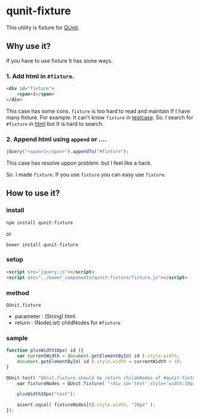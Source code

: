 # qunit-fixture
This utility is fixture for [QUnit](https://github.com/jquery/qunit). 

## Why use it?

If you have to use fixture It has some ways.
### 1. Add html in `#fixture`.
```html
<div id="fixture">
	<span>1</span>
</div>
```
This case has some cons. `fixture` is too hard to read and maintain If I have many fixture. For example. It can't know `fixture` in [testcase](https://github.com/naver/egjs/blob/5dc0a716bdd6e4c78d7cb1e8dc7d566e1ca0febd/test/js/flicking.test.js#L96-L100). So. I search for `#fixture` in [html](https://github.com/naver/egjs/blob/5dc0a716bdd6e4c78d7cb1e8dc7d566e1ca0febd/test/flicking.test.html#L25-L90) but It is hard to search.

### 2. Append html using `append` or ....
```js
jQuery("<span>1</span>").appendTo("#fixture");
```
This case has resolve uppon problem. but I feel like a hack.

So. I made `fixture`. If you use `fixture` you can easy use `fixture`.

## How to use it?
### install
```
npm install qunit-fixture
```
or
```
bower install qunit-fixture
```
### setup
```html
<script src="jquery.js"></script>
<script src="../bower_components/qunit-fixture/fixture.js"></script>
```
### method
`QUnit.fixture`
 - parameter : (String) html
 - return : (NodeList) childNodes for `#fixture`

### sample
```js
function plusWidth10px( id ){
	var currentWidth = document.getElementById( id ).style.width;
	document.getElementById( id ).style.width = currentWidth + 10;
}

QUnit.test( "QUnit.fixture should be return childeNodes of #qunit-fixture", function ( assert ) {
	var fixtureNodes = QUnit.fixture( "<div id='test' style='width:10px'></div>" );

	plusWidth10px("test");

	assert.equal( fixtureNodes[0].style.width, "20px" );
});
```